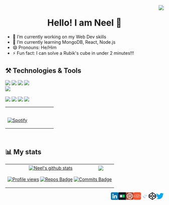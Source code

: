 <img align="right" src ="https://media.giphy.com/media/O0sLyqXIUEwMnsAhUM/giphy-downsized.gif">
<h1 align="center">Hello! I am Neel 👋</h1>

- 🔭 I’m currently working on my Web Dev skills
- 🌱 I’m currently learning MongoDB, React, Node.js
- 😄 Pronouns: He/Him
- ⚡ Fun fact: I can solve a Rubik's cube in under 2 minutes!!!

## ⚒️ Technologies & Tools
![](https://img.shields.io/badge/code-C/C++-brightgreen) 
![](https://img.shields.io/badge/code-Java-brightgreen) 
![](https://img.shields.io/badge/code-Javascript-brightgreen) 
![](https://img.shields.io/badge/code-Python-brightgreen)  
![](https://img.shields.io/badge/code-SQL-brightgreen)


![](https://img.shields.io/badge/editor-VS_code-blue) 
![](https://img.shields.io/badge/editor-Sublime_text-blue) 
![](https://img.shields.io/badge/editor-Intellij-blue)
![](https://img.shields.io/badge/tool-Figma-blue)
<br>

<table align="center" width="100%" border="0"> 
  <tr>
  <td width="50%">
      
&nbsp; <br> [![Spotify](https://spotifynowplaying-ten.vercel.app/api/spotify)](https://open.spotify.com/user/7a2vlze7gdxm16b285mltsk99)

  </td>
  </tr>
</table>
<br>

## 📊 My stats

<table align="center">
 <tbody>
 <tr>
  <td align="center">
      <a href="https://github.com/anuraghazra/github-readme-stats"><img align="center" src="https://github-readme-stats.vercel.app/api?username=Hermes179&show_icons=true&include_all_commits=true&theme=discord_old_blurple&hide_border=true" alt="Neel's github stats" /></a>
    </td>
    <td>
      <a href="https://github.com/anuraghazra/github-readme-stats"><img align="center" src="https://github-readme-stats.vercel.app/api/top-langs/?username=Hermes179&layout=compact&theme=discord_old_blurple&hide_border=true" /></a>
   </td>
 </tr>
   <tr>
  <td colspan="2" align="center"> 
   
[![Profile views](https://komarev.com/ghpvc/?username=Hermes179&color=brightgreen)](https://github.com/antonkomarev/github-profile-views-counter)
[![Repos Badge](https://badges.pufler.dev/repos/Hermes179)](https://badges.pufler.dev) 
[![Commits Badge](https://badges.pufler.dev/commits/monthly/Hermes179)](https://badges.pufler.dev)
   
   </td>
 </tr>
  </tbody>
</table>

<a href="https://twitter.com/Hermes_179">
  <img align="right" alt="Neel Devani | twitter" src="https://raw.githubusercontent.com/Hermes179/Hermes179/master/assets/twitter.png" />
</a>
<a href="https://codepen.io/hermes179">
  <img align="right" alt="Neel Devani | Codepen" src="https://raw.githubusercontent.com/Hermes179/Hermes179/master/assets/codepen.png" />
</a>
<a href="https://www.frontendmentor.io/profile/Gatsby1925">
  <img align="right" alt="Neel Devani | frontendMentor.io" width="24px" src="https://raw.githubusercontent.com/Hermes179/Hermes179/master/assets/favicon-32x32.png" />
</a>
<a href="https://devchallenges.io/portfolio/Hermes179">
  <img align="right" alt="Neel Devani | devchallenges.io" width="24px" src="https://raw.githubusercontent.com/Hermes179/Hermes179/master/assets/devchallenges.png" />
</a>
<a href="https://www.codewars.com/users/Hermes179">
  <img align="right" alt="Neel Devani | CodeWars" width="24px" src="https://raw.githubusercontent.com/Hermes179/Hermes179/master/assets/CodeWars.svg" />
</a>
<a href="https://www.hackerrank.com/neeldevani14">
  <img align="right" alt="Neel Devani | hackerrank" width="24px" src="https://raw.githubusercontent.com/Hermes179/Hermes179/master/assets/Hackerrank.png" />
</a>
<a href="https://www.linkedin.com/in/neel-devani-5523b9176/">
  <img align="right" alt="Neel Devani | LinkedIn" src="https://raw.githubusercontent.com/Hermes179/Hermes179/master/assets/linkedin.png" />
</a>
